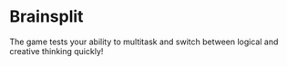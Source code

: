 # Brainsplit
The game tests your ability to multitask and switch between logical and creative thinking quickly!
